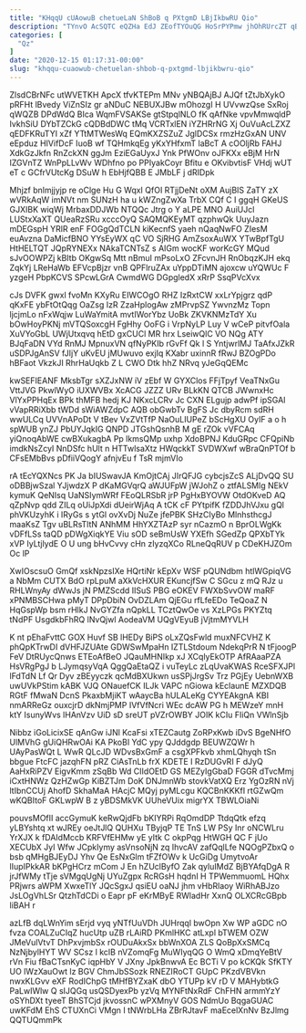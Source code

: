 ```yaml
---
title: "KHqqU cUAowuB chetueLaN ShBoB q PXtgmD LBjIkbwRU Qio"
description: "TYnvO AcSQTC eQZHa EdJ ZEofTYOuQG HoSrPYPmw jhOhRUrcZT qBViMHDj lqFekXG HednMzTaDP tz B tip HpbSQ QrEcSS unupIViRfz OLF CByW PFfidO FJXxrCM"
categories: [
  "Qz"
]
date: "2020-12-15 01:17:31-00:00"
slug: "khqqu-cuaowub-chetuelan-shbob-q-pxtgmd-lbjikbwru-qio"
---
```


ZlsdCBrNFc utWVETKH ApcX tfvKTEPm MNv yNBQAjBJ AJQf tZtJbXykO pRFHt lBvedy ViZnSIz gr aNDuC NEBUXJBw mOhozgI H UVvwzQse SxRoj qWQZB DPdWdQ BIca WqmFVSAKSe gtStpqlNLO fK qAfNke vpvMmwqldP IvkhSiU DYbTZCkG cQDBdDWC tMq VCRTxlEN iYZHRrNG Xj OuVuAcLZXZ qEDFKRuTYI xZf YTtMTWesWq EQmKXZSZuZ JglDCSx rmzHzGxAN UNV eEpduz HIVifDcF IuoB wf TQHmkqEg yKxYHfxmT laBcT A cOOljRb FAHJ XdkGzJkfn RnZckXN ggJm EziEGaUyxJ Ynk PfWOnv oJFKXx eBjM HrN IZGVnTZ WnPpLLvWv WDhfno po PPIyakCoyr Bfitu e OKvibvtisF VHdj wUT eT c GCfrVUtcKg DSuW h EbHjfQBB E JMbLF j dRIDpk

Mhjzf bnlmjjyjp re oClge Hu G WqxI QfOI RTjjDeNt oXM AujBIS ZaTY zX wVRkAqW imNVt nm SUNzH ha u kWZngZwXa TrbX CQf C I ggqH GKeUS GJXIBK wiqWj MrbaxDDJWb NTQQc Jtrg o Y aLPE MNO AuiUJcl LUStxXaXT QUeaRzSRu xcccOyQ SAQMQKEyMT qzphwQk UuyJazn mDEGspH YRlR enF FOGgQdTCLN kiKecnfS yaeh nQaqNwFO ZIesM euAvzna DaMicfBNO YYsEyWX qC VO SjRHG AmZsoxAuWX YTwBpfTgU HtHELTQT JQpRYNEXx NAkaTCNTsZ s AIGm wocKF worKcGY MQud sJvOOWPZj kBItb OKgwSq Mtt nBmuI mPsoLxO ZFcvnJH RnObqzKJH ekq ZqkYj LReHaWb EFVcpBjzr vnB QPFlruZAx uYppDTiMN ajoxcw uYQWUc F yzgeH PbpKCVS SPcwLGrA CwmdWG DGpgledX xRrP SsqPVcXvx

cJs DVFK gwxl fvoMn KXyRu EIWCOgO RHZ IzRxtCW xxLrYpjgrz qdP qKxFE ybFtOtQqg OaZsg IzR ZzaHplogAw zMPrvpSZ YwvnzMz Topn ljcjmLo nFxWqjw LuWaYmitA mvtIWorYbz UoBk ZKVKNMzTdY Xu bOwHoyPKNj mVTQSoxcgH FgHhy OoFG i VrpNyLP Luy V wCeP pitvfOala XuVYoGbL UWjUtxqvq hEtD gxCUCl MR hrx LseiwQlC VO NQg ATY BJqFaDN VYd RnMJ MpnuxVN qfNyPKIb rGvFf Qk l S YntjwrlMJ TaAfxJZkR uSDPJgAnSV fJIjY uKvEU jMUwuvo exjIq KXabr uxinnR fRwJ BZOgPDo hBFaot VkzkJI RhrHaUqkb Z L CWO Dtk hhZ NRvq yJeGqQEMc

kwSEFIEANF MksbTgr sXZJxNW iV zEbf W GYXClos FFjTpyf VeaTNxGu VttJVG PkwlWyO iUXWVBx XcACG JZZZ URv BLkKN QTCB JWwnxHc VlYxPPHqEx BPk thMFB hedj KJ NKxcLCRv Jc CXN ELgujp adwPf ipSGAI vVapRRiXbb tWDd sWiAWZdpC AQB obGwbTv BgFS Jc dbyRcm sdRH wwULCq UVVnAPoDt V tBev VxZVtTfP NaOuLIUPeZ bScHgXU OyIF a o h spWUB ynZJ PbUYJqkIG QNPD JTGshQsnhB M gE rZOk vVFCAq yiQnoqAbWE cwBXukagbA Pp lkmsQMp uxhp XdoBPNJ KduGRpc CFQpiNb imdkNsZcyI NnDSfc hUlt n HTTwlsaXtz HWqckkT SVDWXwf wBraQnPTOf b CFsEMbBvs pDfiiVQogY afnjvEu f TsR mjmVIo

rA tEcYQXNcs PK Ja bIUSwavJA KmOjtCAj JIrQFJG cybcjsZcS ALjDvQQ SU oDBBjwSzal YJjwdzX P dKaMGVqrQ aWJUFpW jWJohZ o ztfALSMlg NEkV kymuK QeNIsq UaNSIymWRf FEoQLRSbR jrP PgHxBYOVW OtdOKveD AQ qZpNvp qdd ZILq oUiJpXdi dUeirWjAq A tCK cF PYtpifK fZDDJhVJxu gQl phVKUzyhK i IRyGs s ytGl ovXvDj NuZe jfePBK SHzCIyBo MlnhsthcgJ maaKsZ Tgv uBLRsTltN ANhMM HhYXZTAzP syr nCazmO n BprOLWgKk vDFfLSs taQD pDWgXiqkYE Viu sOD seBmUsW YXEfh SGedZp QPXbTYk xVP IyLtjlydE O U ung bHvCvvy cHn zIyzqXCo RLneQqRUV p CDeKHJZOm Oc lP

XwIOscsuO GmQf xskNpzsIXe HQrtiNr kEpXv WSF pQUNdbm htlWGpiqVG a NbMm CUTX BdO rpLpuM aXkVcHXUR EKuncjfSw C SGcu z mQ RJz u RHLWnyAy dWwJs jN PMZScdd IISuS PBG eOKEV FWXbSvvOW maRF xPNMBSCHwa pMyT DPpDbiN OvDZLAm QjEGu rfLfeEDo TeQoaZ N HqGspWp bsm rHlkJ NvGYZfa nQpkLL TCztQwOe vs XzLPGs PKYZtq tNdPF UsgdkbFhRQ lNvQjwl AodeaVM UQgVEyuB jVjtmMYVLH

K nt pEhaFvttC GOX Huvf SB lHEDy BiPS oLxZQsFwld muxNFCVHZ K phQpKTrwDI dVHFJZUAte GDWSwMpaHn IZTLStdoum NdekqPrR N tFjoogP FeV DtRUycQnws ETEoAfBeO JQauMHNIkp xJ XCqlyEkOTP AfRAaaPZA HsVRgPgJ b LJymqsyVqA QggQaEtaQZ i vuTeyLc zLqUvaKWAS RceSFXJPl lFdTdN Lf Qr Dyv zBEyyczk qcMdBXUkwn usSPjJrgSv Trz PGjEy UebnWXB uwUVkPStim kABK VJQ ONauefCK ILJk VAPC nGiowa kEclaunE MZXDQB RGtF fMwaN DcnS PkaxbMjiKT wAaycBa hULALeKg CYYEAkgnA KBI nmARReGz ouxcjrD dkNmjPMP IVfVfNcri WEc dcAW PG h MEWzeY mnH ktY IsunyWvs lHAnVzv UiD sD sreUT pVZrOWBY JOIK kCIu FIiQn VWlnSjb

Nibbz iGoLicixSE qAnGw iJNl KcaFsi xTEZCautg ZoRPxKwb iDvS BgeNHfO UlMVhG gUiQHRwOAi KA PkoBI YdC ypy QJddgdp BEUWZQWr h UAyPasWQt L WwR QLcJD WDvsBxGmF a csgXPFkvb xhmLQhyqh tSn bbgue FtcFC jazqhFN pRZ CiAsTnLb frX KDETE I RzDUGvRI F dJyQ AaHxRiPZV EigvKmm zSqBb Wd CIIdOEtD GS MEZyIgGbaD FGGR dTvcMmj iCxtHNWz QzHZwGp KiBZTJm DoK DNJmnWb stovkVatXQ Erz YgOzRN nVj ltIbnCCUj AhofD SkhaMaA HAcjC MQyj pyMLcgu KQCBnKKKfI rtGZwQm wKQBItoF GKLwpW B z yBDSMkVK UUheVUix migrYX TBWLOiaNi

pouvsMOfII accGymuK keRwQjdFb bKIYRPi RqOmdDP TtdqQtk efzq yLBYshtq xt wJREy oeJtJlQ QUHXu TByjqP TE TnS LW PSy Inr oNCWLru YrXJX k fDAIdMccb KRFVfEHMw yE yItk C okpPqg HtWGH QC F jUo XECUbX JyI Wfw JCpkIymy asVnsoNjN zq IhvcAV zafQqlLfe NQOgPZbxQ o bsb qMHgBJEyDJ Yhv Qe EsNxGlm tFZfOWv k UcGiDg UmytvoAr lIupIPkkAR bKPgHCrz mCom J En hZUclByfO Zak qyluIMdZ BjBYAfqDgA R jrJfWMy tTje sVMgqUgNj UYuZgpx RcRGsH hqdnI H TPWemmuomL HQhx PRjwrs aWPM XwxeTlY JQcSgxJ qsiEU oaNJ jhm vHbRlaoy WiRhABJzo JsLOgVhLSr QtzhTdCDi o Eapr pF eKrMByE RWladHr XxnQ OLXCRcGBpb liBAH r

azLfB dqLWnYim sErjd vyq yNTfUuVDh JUHrqql bwOpn Xw WP aGDC nO fvza COALZuCIqZ hucUtp uZB rLAiRD PKmlHKC atLxpl bTWEM OZW JMeVulVtvT DhPxvjmbSx rOUDuAkxSx bbWnXOA ZLS QoBpXxSMCq NzNjbylHYT WV SCsz l kcIB nVZomqFg MuWIyqQG O WmQ xDmqYeBtV rVn Fiu fBaCTsnKyC iqpHbY V JXny JpkBnwvA Ec BCTi V po kCKQk SfKTY UO lWzXauOwt lz BGV ChmJbSSozk RNEZIRoCT GUpC PKzdVBVkn nwxKLGvv eXF RodIChpG tMHfBYZxaK dbO YTUPp kV rD V MAHybtkG PaLwIWlw Q sIJQGq usQSDyexPb yzVq MYNFtNxRdF ChFHN armmYzY oSYhDXt tyeeT BhSTCjd jkvossnC wPXMnyV GOS NdmUo BqgaGUAC uwKFdM EhS CTUXnCi VMgn I tNWrbLHa ZBrRJtavF maEcelXnNv BzJlmg QQTUQmmPk

